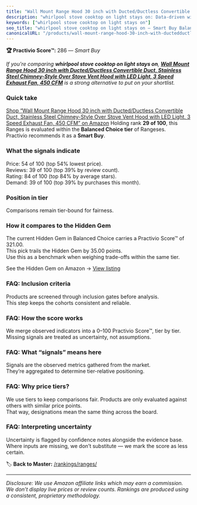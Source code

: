 ```yaml
---
title: "Wall Mount Range Hood 30 inch with Ducted/Ductless Convertible Duct, Stainless Steel Chimney-Style Over Stove Vent Hood with LED Light, 3 Speed Exhaust Fan, 450 CFM"
description: "whirlpool stove cooktop on light stays on: Data-driven within Balanced Choice ranking using the Practivio Score™. Positioned by quality, value, demand, findabi…"
keywords: ["whirlpool stove cooktop on light stays on"]
seo_title: "whirlpool stove cooktop on light stays on — Smart Buy Balanced Choice (2025)"
canonicalURL: "/products/wall-mount-range-hood-30-inch-with-ductedductless-convertible-duct-stainless-steel-chimney-style-over-stove-vent-hood-with-led-light-3-speed-exhaust-fan-450-cfm-B087B7B9PS/"
---
```


**🏆 Practivio Score™:** 286 — _Smart Buy_


*If you're comparing **whirlpool stove cooktop on light stays on**, **[Wall Mount Range Hood 30 inch with Ducted/Ductless Convertible Duct, Stainless Steel Chimney-Style Over Stove Vent Hood with LED Light, 3 Speed Exhaust Fan, 450 CFM](https://www.amazon.com/dp/B087B7B9PS?tag=practivio-20)** is a strong alternative to put on your shortlist.*
### Quick take
[Shop “Wall Mount Range Hood 30 inch with Ducted/Ductless Convertible Duct, Stainless Steel Chimney-Style Over Stove Vent Hood with LED Light, 3 Speed Exhaust Fan, 450 CFM” on Amazon](https://www.amazon.com/dp/B087B7B9PS?tag=practivio-20)
Holding rank **29 of 100**, this Ranges is evaluated within the **Balanced Choice tier** of Rangeses.  
Practivio recommends it as a **Smart Buy**.

### What the signals indicate
Price: 54 of 100 (top 54% lowest price).  
Reviews: 39 of 100 (top 39% by review count).  
Rating: 84 of 100 (top 84% by average stars).  
Demand: 39 of 100 (top 39% by purchases this month).

### Position in tier
Comparisons remain tier-bound for fairness.

### How it compares to the Hidden Gem
The current Hidden Gem in Balanced Choice carries a Practivio Score™ of 321.00.  
This pick trails the Hidden Gem by 35.00 points.  
Use this as a benchmark when weighing trade-offs within the same tier.  

See the Hidden Gem on Amazon → [View listing](https://www.amazon.com/dp/B08TLT65WM?tag=practivio-20)

### FAQ: Inclusion criteria
Products are screened through inclusion gates before analysis.  
This step keeps the cohorts consistent and reliable.

### FAQ: How the score works
We merge observed indicators into a 0–100 Practivio Score™, tier by tier.  
Missing signals are treated as uncertainty, not assumptions.

### FAQ: What “signals” means here
Signals are the observed metrics gathered from the market.  
They’re aggregated to determine tier-relative positioning.

### FAQ: Why price tiers?
We use tiers to keep comparisons fair. Products are only evaluated against others with similar price points.  
That way, designations mean the same thing across the board.

### FAQ: Interpreting uncertainty
Uncertainty is flagged by confidence notes alongside the evidence base.  
Where inputs are missing, we don’t substitute — we mark the score as less certain.


🏷️ **Back to Master:** [/rankings/ranges/](/rankings/ranges/)

---
_Disclosure: We use Amazon affiliate links which may earn a commission. We don’t display live prices or review counts. Rankings are produced using a consistent, proprietary methodology._
